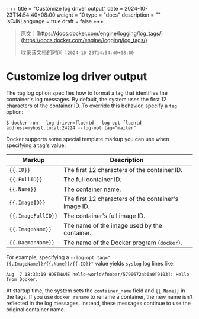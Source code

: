 +++
title = "Customize log driver output"
date = 2024-10-23T14:54:40+08:00
weight = 10
type = "docs"
description = ""
isCJKLanguage = true
draft = false
+++

> 原文：[https://docs.docker.com/engine/logging/log_tags/](https://docs.docker.com/engine/logging/log_tags/)
>
> 收录该文档的时间：`2024-10-23T14:54:40+08:00`

# Customize log driver output

The `tag` log option specifies how to format a tag that identifies the container's log messages. By default, the system uses the first 12 characters of the container ID. To override this behavior, specify a `tag` option:



```console
$ docker run --log-driver=fluentd --log-opt fluentd-address=myhost.local:24224 --log-opt tag="mailer"
```

Docker supports some special template markup you can use when specifying a tag's value:

| Markup             | Description                                          |
| ------------------ | ---------------------------------------------------- |
| `{{.ID}}`          | The first 12 characters of the container ID.         |
| `{{.FullID}}`      | The full container ID.                               |
| `{{.Name}}`        | The container name.                                  |
| `{{.ImageID}}`     | The first 12 characters of the container's image ID. |
| `{{.ImageFullID}}` | The container's full image ID.                       |
| `{{.ImageName}}`   | The name of the image used by the container.         |
| `{{.DaemonName}}`  | The name of the Docker program (`docker`).           |

For example, specifying a `--log-opt tag="{{.ImageName}}/{{.Name}}/{{.ID}}"` value yields `syslog` log lines like:



```none
Aug  7 18:33:19 HOSTNAME hello-world/foobar/5790672ab6a0[9103]: Hello from Docker.
```

At startup time, the system sets the `container_name` field and `{{.Name}}` in the tags. If you use `docker rename` to rename a container, the new name isn't reflected in the log messages. Instead, these messages continue to use the original container name.
